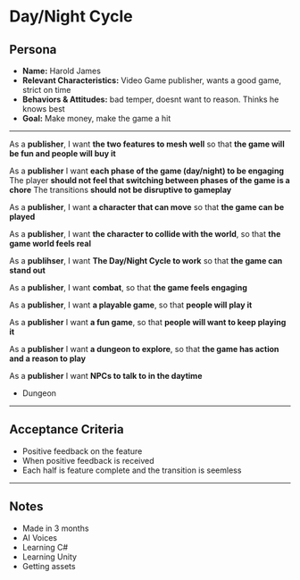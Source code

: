 # Day/Night Cycle

## **Persona**
- **Name:** Harold James
- **Relevant Characteristics:** Video Game publisher, wants a good game, strict on time
- **Behaviors & Attitudes:** bad temper, doesnt want to reason. Thinks he knows best
- **Goal:** Make money, make the game a hit

---

As a **publisher**,
I want **the two features to mesh well**
so that **the game will be fun and people will buy it**

As a **publisher**
I want **each phase of the game (day/night) to be engaging**
The player **should not feel that switching between phases of the game is a chore**
The transitions **should not be disruptive to gameplay**


As a **publisher**,
I want **a character that can move**
so that **the game can be played**

As a **publisher**,
I want **the character to collide with the world**,
so that **the game world feels real**

As a **publihser**,
I want **The Day/Night Cycle to work**
so that **the game can stand out**

As a **publisher**,
I want **combat**,
so that **the game feels engaging**

As a **publisher**,
I want **a playable game**,
so that **people will play it**

As a **publisher**
I want **a fun game**,
so that **people will want to keep playing it**

As a **publisher**
I want **a dungeon to explore**,
so that **the game has action and a reason to play**

As a **publisher**
I want **NPCs to talk to in the daytime**




- Dungeon

---

## **Acceptance Criteria**
- Positive feedback on the feature
- When positive feedback is received
- Each half is feature complete and the transition is seemless

---

## **Notes**
- Made in 3 months
- AI Voices
- Learning C#
- Learning Unity
- Getting assets

